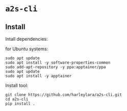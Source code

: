 # `a2s-cli`

## Install

Intall dependencies:

for Ubuntu systems:
```
sudo apt update
sudo apt install -y software-properties-common
sudo add-apt-repository -y ppa:apptainer/ppa
sudo apt update
sudo apt install -y apptainer
```

Install tool:

```
git clone https://github.com/harleylara/a2s-cli.git
cd a2s-cli
pip install .
```
